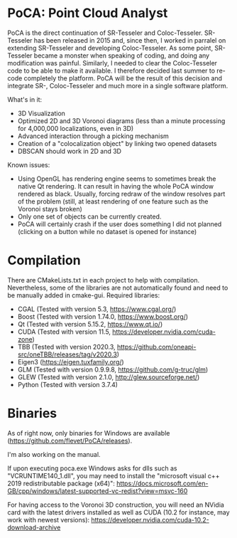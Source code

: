 # PoCA: Point Cloud Analyst
PoCA is the direct continuation of SR-Tesseler and Coloc-Tesseler. SR-Tesseler has been released in 2015 and, since then, I worked in parralel on extending SR-Tesseler and developing Coloc-Tesseler. As some point, SR-Tesseler became a monster when speaking of coding, and doing any modification was painful. Similarly, I needed to clear the Coloc-Tesseler code to be able to make it available. I therefore decided last summer to re-code completely the platform. PoCA will be the result of this decision and integrate SR-, Coloc-Tesseler and much more in a single software platform.

What's in it:

* 3D Visualization
* Optimized 2D and 3D Voronoi diagrams (less than a minute processing for 4,000,000 localizations, even in 3D)
* Advanced interaction through a picking mechanism
* Creation of a "colocalization object" by linking two opened datasets
* DBSCAN should work in 2D and 3D

Known issues:

* Using OpenGL has rendering engine seems to sometimes break the native Qt rendering. It can result in having the whole PoCA window rendered as black. Usually, forcing redraw of the window resolves part of the problem (still, at least rendering of one feature such as the Voronoi stays broken)
* Only one set of objects can be currently created. 
* PoCA will certainly crash if the user does something I did not planned (clicking on a button while no dataset is opened for instance)

# Compilation
There are CMakeLists.txt in each project to help with compilation. Nevertheless, some of the libraries are not automatically found and need to be manually added in cmake-gui.
Required libraries:

* CGAL (Tested with version 5.3, https://www.cgal.org/)
* Boost (Tested with version 1.74.0, https://www.boost.org/)
* Qt (Tested with version 5.15.2, https://www.qt.io/)
* CUDA (Tested with version 11.5, https://developer.nvidia.com/cuda-zone)
* TBB (Tested with version 2020.3, https://github.com/oneapi-src/oneTBB/releases/tag/v2020.3)
* Eigen3 (https://eigen.tuxfamily.org/)
* GLM (Tested with version 0.9.9.8, https://github.com/g-truc/glm)
* GLEW (Tested with version 2.1.0, http://glew.sourceforge.net/)
* Python (Tested with version 3.7.4)

# Binaries
As of right now, only binaries for Windows are available (https://github.com/flevet/PoCA/releases).

I'm also working on the manual.

If upon executing poca.exe Windows asks for dlls such as "VCRUNTIME140_1.dll", you may need to install the "microsoft visual c++ 2019 redistributable package (x64)": https://docs.microsoft.com/en-GB/cpp/windows/latest-supported-vc-redist?view=msvc-160

For having access to the Voronoi 3D construction, you will need an NVidia card with the latest drivers installed as well as CUDA (10.2 for instance, may work with newest versions): https://developer.nvidia.com/cuda-10.2-download-archive
